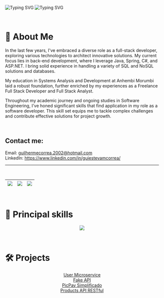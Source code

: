 ![Typing SVG](https://readme-typing-svg.herokuapp.com/?font=Goldman&size=35&pause=2000&color=8BE8FDFF&center=true&vCenter=true&width=1000&lines=Welcome+to+my+GitHub+Profile!;)
![Typing SVG](https://readme-typing-svg.herokuapp.com/?font=Goldman&size=35&pause=2000&color=8BE8FDFF&center=true&vCenter=true&width=1000&lines=My+name+is+Guilherme;)

<br>

# 🚀 About Me
In the last few years, I've embraced a diverse role as a full-stack developer, exploring various technologies to architect innovative solutions. My current focus lies in back-end development, where I leverage Java, Spring, C#, and ASP.NET. I bring solid experience in handling a variety of SQL and NoSQL solutions and databases.

My education in Systems Analysis and Development at Anhembi Morumbi laid a robust foundation, further enriched by my experiences as a Freelance Full Stack Developer and Full Stack Analyst.

Throughout my academic journey and ongoing studies in Software Engineering, I've honed significant skills that find application in my role as a software developer. This skill set equips me to tackle complex challenges and contribute effective solutions for project growth.

<br/>

## Contact me: 
Email: guilhermecorrea.2002@hotmail.com  <br/>
LinkedIn: https://www.linkedin.com/in/guiestevamcorrea/

<hr>
<br>

  | ![](http://github-profile-summary-cards.vercel.app/api/cards/stats?username=GuiEstevamCorrea&theme=nord_dark) | ![](http://github-profile-summary-cards.vercel.app/api/cards/repos-per-language?username=GuiEstevamCorrea&hide=Html&theme=nord_dark) | ![](http://github-profile-summary-cards.vercel.app/api/cards/most-commit-language?username=GuiEstevamCorrea&theme=nord_dark) |
| :-: | :-: | :-: |

<br>

# 🌱 Principal skills

<p align="center">
  <a href="https://skillicons.dev">
    <img src="https://skillicons.dev/icons?i=java,spring,cs,dotnet,angular,ts,nodejs,docker,postgres,mongodb,linux,idea&theme=dark" />
  </a>
</p>

<br>
   
# 🛠️ Projects

<p align="center">
  <a href="https://github.com/GuiEstevamCorrea/Email_Microservice/tree/main">
   User Microservice 
  </a> <br/>
  <a href="https://github.com/GuiEstevamCorrea/Fake_API">
    Fake API
  </a> <br>
    <a href="https://github.com/GuiEstevamCorrea/PicPay_Simplificado">
    PicPay Simplificado
  </a> <br>
    <a href="https://github.com/GuiEstevamCorrea/products_API_RESTful">
    Products API RESTful
  </a>
</p>

